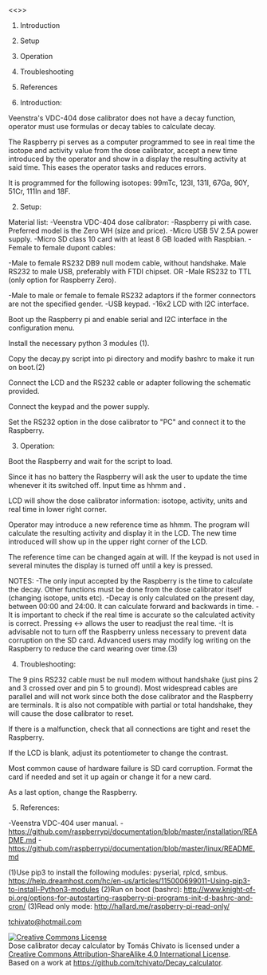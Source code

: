 


<<<CONTENTS>>>

1. Introduction
2. Setup
3. Operation
4. Troubleshooting
5. References



1. Introduction:

Veenstra's VDC-404 dose calibrator does not have a decay function, operator must use formulas or decay tables to calculate decay.

The Raspberry pi serves as a computer programmed to see in real time the isotope and activity value from the dose calibrator, accept a new time introduced by the operator and show in a display the resulting activity at said time. This eases the operator tasks and reduces errors.

It is programmed for the following isotopes: 99mTc, 123I, 131I, 67Ga, 90Y, 51Cr, 111In and 18F.




2. Setup:

Material list:
-Veenstra VDC-404 dose calibrator:
-Raspberry pi with case. Preferred model is the Zero WH (size and price).
-Micro USB 5V 2.5A power supply.
-Micro SD class 10 card with at least 8 GB loaded with Raspbian.
-Female to female dupont cables:

-Male to female RS232 DB9 null modem cable, without handshake. Male RS232 to male USB, preferably with FTDI chipset.
OR
-Male RS232 to TTL (only option for Raspberry Zero).

-Male to male or female to female RS232 adaptors if the former connectors are not the specified gender.
-USB keypad.
-16x2 LCD with I2C interface.

Boot up the Raspberry pi and enable serial and I2C interface in the configuration menu. 

Install the necessary python 3 modules (1).

Copy the decay.py script into pi directory and modify bashrc to make it run on boot.(2)

Connect the LCD and the RS232 cable or adapter following the schematic provided.

Connect the keypad and the power supply.

Set the RS232 option in the dose calibrator to "PC" and connect it to the Raspberry.




3. Operation:

Boot the Raspberry and wait for the script to load.

Since it has no battery the Raspberry will ask the user to update the time whenever it its switched off. Input time as hhmm and <intro>.

LCD will show the dose calibrator information: isotope, activity, units and real time in lower right corner.

Operator may introduce a new reference time as hhmm. The program will calculate the resulting activity and display it in the LCD. The new time introduced will show up in the upper right corner of the LCD.

The reference time can be changed again at will. If the keypad is not used in several minutes the display is turned off until a key is pressed.

NOTES:
-The only input accepted by the Raspberry is the time to calculate the decay. Other functions must be done from the dose calibrator itself (changing isotope, units etc).
-Decay is only calculated on the present day, between 00:00 and 24:00. It can calculate forward and backwards in time.
-It is important to check if the real time is accurate so the calculated activity is correct. Pressing <-> allows the user to readjust the real time.
-It is advisable not to turn off the Raspberry unless necessary to prevent data corruption on the SD card. Advanced users may modify log writing on the Raspberry to reduce the card wearing over time.(3)  




4. Troubleshooting:

The 9 pins RS232 cable must be null modem without handshake (just pins 2 and 3 crossed over and pin 5 to ground). Most widespread cables are parallel and will not work since both the dose calibrator and the Raspberry are terminals. It is also not compatible with partial or total handshake, they will cause the dose calibrator to reset.

If there is a malfunction, check that all connections are tight and reset the Raspberry.

If the LCD is blank, adjust its potentiometer to change the contrast.

Most common cause of hardware failure is SD card corruption. Format the card if needed and set it up again or change it for a new card.

As a last option, change the Raspberry.




5. References:

-Veenstra VDC-404 user manual.
-https://github.com/raspberrypi/documentation/blob/master/installation/README.md
-https://github.com/raspberrypi/documentation/blob/master/linux/README.md

(1)Use pip3 to install the following modules: pyserial, rplcd, smbus. https://help.dreamhost.com/hc/en-us/articles/115000699011-Using-pip3-to-install-Python3-modules
(2)Run on boot (bashrc): http://www.knight-of-pi.org/options-for-autostarting-raspberry-pi-programs-init-d-bashrc-and-cron/
(3)Read only mode: http://hallard.me/raspberry-pi-read-only/

tchivato@hotmail.com




<a rel="license" href="http://creativecommons.org/licenses/by-sa/4.0/"><img alt="Creative Commons License" style="border-width:0" src="https://i.creativecommons.org/l/by-sa/4.0/88x31.png" /></a><br /><span xmlns:dct="http://purl.org/dc/terms/" property="dct:title">Dose calibrator decay calculator</span> by <span xmlns:cc="http://creativecommons.org/ns#" property="cc:attributionName">Tomás Chivato</span> is licensed under a <a rel="license" href="http://creativecommons.org/licenses/by-sa/4.0/">Creative Commons Attribution-ShareAlike 4.0 International License</a>.<br />Based on a work at <a xmlns:dct="http://purl.org/dc/terms/" href="https://github.com/tchivato/Decay_calculator" rel="dct:source">https://github.com/tchivato/Decay_calculator</a>.
